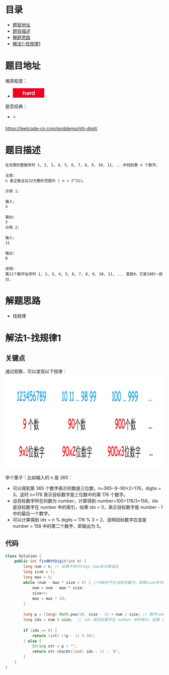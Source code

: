 # 目录
* [题目地址](#题目地址)
* [题目描述](#题目描述)
* [解题思路](#解题思路)
* [解法1-找规律1](#解法1-找规律1)



# 题目地址
难易程度：
- ![hard.jpg](../.images/hard.jpg)

是否经典：
- ⭐️

https://leetcode-cn.com/problems/nth-digit/

# 题目描述
```$xslt
在无限的整数序列 1, 2, 3, 4, 5, 6, 7, 8, 9, 10, 11, ...中找到第 n 个数字。

注意:
n 是正数且在32为整形范围内 ( n < 2^31)。

示例 1:

输入:
3

输出:
3
示例 2:

输入:
11

输出:
0

说明:
第11个数字在序列 1, 2, 3, 4, 5, 6, 7, 8, 9, 10, 11, ... 里是0，它是10的一部分。
```


# 解题思路
- 找规律


# 解法1-找规律1
## 关键点
通过观察，可以发现以下规律：
<img src="../.images/2020/Jietu20200402-235427.jpg" width="500" height="300">

举个栗子：比如输入的 n 是 365：

- 可以得到第 365 个数字表示的数是三位数，n=365−9−90×2=176，digtis = 3。这时 n=176 表示目标数字是三位数中的第 176 个数字。
- 设目标数字所在的数为 number，计算得到 number=100+176/3=158，idx 是目标数字在 number 中的索引，如果 idx = 0，表示目标数字是 number - 1 中的最后一个数字。
- 可以计算得到 idx = n % digits = 176 % 3 = 2，说明目标数字应该是 number = 158 中的第二个数字，即输出为 5。

## 代码
```Java
class Solution {
    public int findNthDigit(int n) {
        long num = n; // 如果不转为long，max会计算溢出
        long size = 1;
        long max = 9;
        while (num - max * size > 0) { //判断在不在当前位数内，获得size位中的第n个数字
            num = num - max * size;
            size++;
            max = max * 10;
        }

        long p = (long) Math.pow(10, size - 1) + num / size; // 数字number
        long idx = num % size;  // idx 是目标数字在 number 中的索引，如果 idx = 0，表示目标数字是 number - 1 中的最后一个数字

        if (idx == 0) {
            return (int) ((p - 1) % 10);
        } else {
            String str = p + "";
            return str.charAt((int) idx - 1) - '0';
        }
    }
}
```